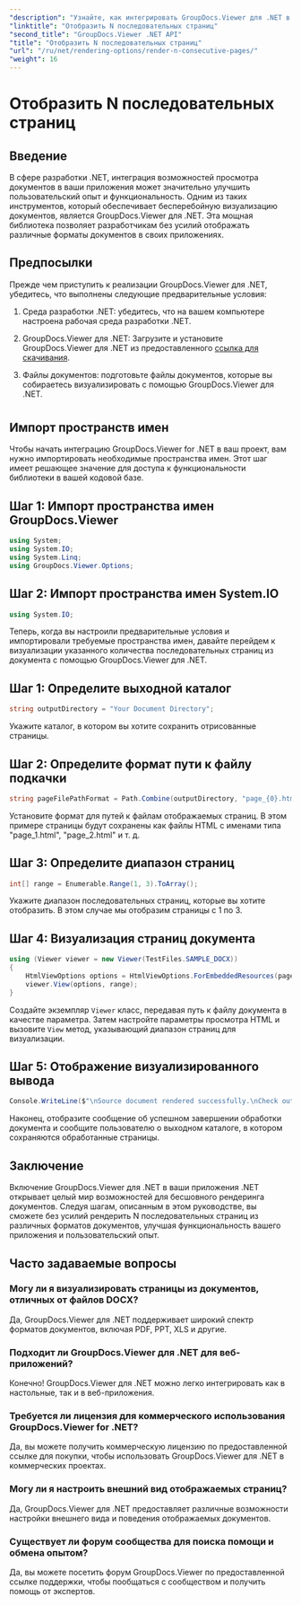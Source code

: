 ```yaml
---
"description": "Узнайте, как интегрировать GroupDocs.Viewer для .NET в свои приложения, чтобы легко отображать документы с N последовательными страницами."
"linktitle": "Отобразить N последовательных страниц"
"second_title": "GroupDocs.Viewer .NET API"
"title": "Отобразить N последовательных страниц"
"url": "/ru/net/rendering-options/render-n-consecutive-pages/"
"weight": 16
---
```


# Отобразить N последовательных страниц

## Введение
В сфере разработки .NET, интеграция возможностей просмотра документов в ваши приложения может значительно улучшить пользовательский опыт и функциональность. Одним из таких инструментов, который обеспечивает бесперебойную визуализацию документов, является GroupDocs.Viewer для .NET. Эта мощная библиотека позволяет разработчикам без усилий отображать различные форматы документов в своих приложениях.
## Предпосылки
Прежде чем приступить к реализации GroupDocs.Viewer для .NET, убедитесь, что выполнены следующие предварительные условия:
1. Среда разработки .NET: убедитесь, что на вашем компьютере настроена рабочая среда разработки .NET.
  
2. GroupDocs.Viewer для .NET: Загрузите и установите GroupDocs.Viewer для .NET из предоставленного [ссылка для скачивания](https://releases.groupdocs.com/viewer/net/).
3. Файлы документов: подготовьте файлы документов, которые вы собираетесь визуализировать с помощью GroupDocs.Viewer для .NET.
#
## Импорт пространств имен
Чтобы начать интеграцию GroupDocs.Viewer for .NET в ваш проект, вам нужно импортировать необходимые пространства имен. Этот шаг имеет решающее значение для доступа к функциональности библиотеки в вашей кодовой базе.
## Шаг 1: Импорт пространства имен GroupDocs.Viewer
```csharp
using System;
using System.IO;
using System.Linq;
using GroupDocs.Viewer.Options;
```
## Шаг 2: Импорт пространства имен System.IO
```csharp
using System.IO;
```

Теперь, когда вы настроили предварительные условия и импортировали требуемые пространства имен, давайте перейдем к визуализации указанного количества последовательных страниц из документа с помощью GroupDocs.Viewer для .NET.
## Шаг 1: Определите выходной каталог
```csharp
string outputDirectory = "Your Document Directory";
```
Укажите каталог, в котором вы хотите сохранить отрисованные страницы.
## Шаг 2: Определите формат пути к файлу подкачки
```csharp
string pageFilePathFormat = Path.Combine(outputDirectory, "page_{0}.html");
```
Установите формат для путей к файлам отображаемых страниц. В этом примере страницы будут сохранены как файлы HTML с именами типа "page_1.html", "page_2.html" и т. д.
## Шаг 3: Определите диапазон страниц
```csharp
int[] range = Enumerable.Range(1, 3).ToArray();
```
Укажите диапазон последовательных страниц, которые вы хотите отобразить. В этом случае мы отобразим страницы с 1 по 3.
## Шаг 4: Визуализация страниц документа
```csharp
using (Viewer viewer = new Viewer(TestFiles.SAMPLE_DOCX))
{
    HtmlViewOptions options = HtmlViewOptions.ForEmbeddedResources(pageFilePathFormat);
    viewer.View(options, range);
}
```
Создайте экземпляр `Viewer` класс, передавая путь к файлу документа в качестве параметра. Затем настройте параметры просмотра HTML и вызовите `View` метод, указывающий диапазон страниц для визуализации.
## Шаг 5: Отображение визуализированного вывода
```csharp
Console.WriteLine($"\nSource document rendered successfully.\nCheck output in {outputDirectory}.");
```
Наконец, отобразите сообщение об успешном завершении обработки документа и сообщите пользователю о выходном каталоге, в котором сохраняются обработанные страницы.

## Заключение
Включение GroupDocs.Viewer для .NET в ваши приложения .NET открывает целый мир возможностей для бесшовного рендеринга документов. Следуя шагам, описанным в этом руководстве, вы сможете без усилий рендерить N последовательных страниц из различных форматов документов, улучшая функциональность вашего приложения и пользовательский опыт.
## Часто задаваемые вопросы
### Могу ли я визуализировать страницы из документов, отличных от файлов DOCX?
Да, GroupDocs.Viewer для .NET поддерживает широкий спектр форматов документов, включая PDF, PPT, XLS и другие.
### Подходит ли GroupDocs.Viewer для .NET для веб-приложений?
Конечно! GroupDocs.Viewer для .NET можно легко интегрировать как в настольные, так и в веб-приложения.
### Требуется ли лицензия для коммерческого использования GroupDocs.Viewer for .NET?
Да, вы можете получить коммерческую лицензию по предоставленной ссылке для покупки, чтобы использовать GroupDocs.Viewer для .NET в коммерческих проектах.
### Могу ли я настроить внешний вид отображаемых страниц?
Да, GroupDocs.Viewer для .NET предоставляет различные возможности настройки внешнего вида и поведения отображаемых документов.
### Существует ли форум сообщества для поиска помощи и обмена опытом?
Да, вы можете посетить форум GroupDocs.Viewer по предоставленной ссылке поддержки, чтобы пообщаться с сообществом и получить помощь от экспертов.